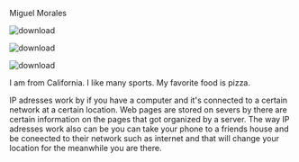 Miguel Morales


![download](https://user-images.githubusercontent.com/128835469/228313435-db3d0e52-e26f-48f6-a1b5-1727ef43e4b3.jpg)

![download](https://user-images.githubusercontent.com/128835469/228313154-5ec51ceb-ecaf-49e8-a4ea-3670edcf3099.png)

![download](https://user-images.githubusercontent.com/128835469/228313814-9fd3540b-d634-4701-af4a-cf59ec1695ec.jpg)

I am from California.
I like many sports.
My favorite food is pizza.

IP adresses work by if you have a computer and it's connected to a certain network at a certain location. Web pages are stored on severs by there are certain information on the pages that got organized by a server. The way IP adresses work also can be you can take your phone to a friends house and be coneected to their network such as internet and that will change your location for the meanwhile you are there.
